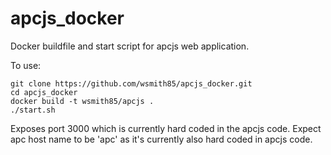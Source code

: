 # apcjs_docker

Docker buildfile and start script for apcjs web application.

To use:

	git clone https://github.com/wsmith85/apcjs_docker.git
	cd apcjs_docker
	docker build -t wsmith85/apcjs .
	./start.sh
	
Exposes port 3000 which is currently hard coded in the apcjs code. Expect apc host name to be 'apc' as it's currently also hard coded in apcjs code.
